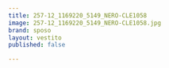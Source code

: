 ```yaml
---
title: 257-12_1169220_5149_NERO-CLE1058
image: 257-12_1169220_5149_NERO-CLE1058.jpg
brand: sposo
layout: vestito
published: false

---
```

